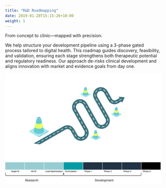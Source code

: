 ```yaml
---
title: "R&D Roadmapping"
date: 2019-01-28T15:15:26+10:00
weight: 1
---
```


From concept to clinic—mapped with precision.

We help structure your development pipeline using a 3-phase gated process tailored to digital health. This roadmap guides discovery, feasibility, and validation, ensuring each stage strengthens both therapeutic potential and regulatory readiness. Our approach de-risks clinical development and aligns innovation with market and evidence goals from day one.

![](/images/illustrations/rd-roadmapping.svg)
![](/images/illustrations/clinical_pipeline_basic.svg)
